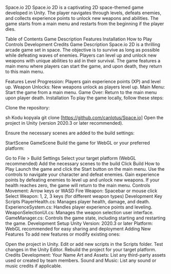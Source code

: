 Space.io 2D
Space.io 2D is a captivating 2D space-themed game developed in Unity. The player navigates through levels, defeats enemies, and collects experience points to unlock new weapons and abilities. The game starts from a main menu and restarts from the beginning if the player dies.

Table of Contents
Game Description
Features
Installation
How to Play
Controls
Development
Credits
Game Description
Space.io 2D is a thrilling arcade game set in space. The objective is to survive as long as possible while defeating waves of enemies. Players can level up and unlock new weapons with unique abilities to aid in their survival. The game features a main menu where players can start the game, and upon death, they return to this main menu.

Features
Level Progression: Players gain experience points (XP) and level up.
Weapon Unlocks: New weapons unlock as players level up.
Main Menu: Start the game from a main menu.
Game Over: Return to the main menu upon player death.
Installation
To play the game locally, follow these steps:

Clone the repository:

sh
Kodu kopyala
git clone [https://github.com/canlotus/Space.io]
Open the project in Unity (version 2020.3 or later recommended).

Ensure the necessary scenes are added to the build settings:

StartScene
GameScene
Build the game for WebGL or your preferred platform:

Go to File > Build Settings
Select your target platform (WebGL recommended)
Add the necessary scenes to the build
Click Build
How to Play
Launch the game and click the Start button on the main menu.
Use the controls to navigate your character and defeat enemies.
Gain experience points by defeating enemies to level up and unlock new weapons.
If your health reaches zero, the game will return to the main menu.
Controls
Movement: Arrow keys or WASD
Fire Weapon: Spacebar or mouse click
Select Weapon: 1, 2, 3 keys (for different weapon types)
Development
Key Scripts
PlayerHealth.cs: Manages player health, damage, and death.
ExperienceSystem.cs: Handles player experience points and leveling.
WeaponSelectionUI.cs: Manages the weapon selection user interface.
GameManager.cs: Controls the game state, including starting and restarting the game.
Development Setup
Unity Version: 2020.3 or later
Platform: WebGL recommended for easy sharing and deployment
Adding New Features
To add new features or modify existing ones:

Open the project in Unity.
Edit or add new scripts in the Scripts folder.
Test changes in the Unity Editor.
Rebuild the project for your target platform.
Credits
Development: Your Name
Art and Assets: List any third-party assets used or created by team members.
Sound and Music: List any sound or music credits if applicable.
